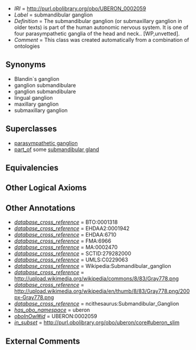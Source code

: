  * *IRI* = http://purl.obolibrary.org/obo/UBERON_0002059
 * *Label* = submandibular ganglion
 * *Definition* = The submandibular ganglion (or submaxillary ganglion in older texts) is part of the human autonomic nervous system. It is one of four parasympathetic ganglia of the head and neck.. [WP,unvetted].
 * *Comment* = This class was created automatically from a combination of ontologies

## Synonyms

 * Blandin`s ganglion
 * ganglion submandibulare
 * ganglion submandibulare
 * lingual ganglion
 * maxillary ganglion
 * submaxillary ganglion

## Superclasses

 * [parasympathetic ganglion](../../UBERON/08/UBERON_0001808.md)
 * [part_of](../../BFO/50/BFO_0000050.md) some [submandibular gland](../../UBERON/36/UBERON_0001736.md)

## Equivalencies


## Other Logical Axioms


## Other Annotations

 * *[database_cross_reference](../../ef/oboInOwl#hasDbXref.md)* = BTO:0001318
 * *[database_cross_reference](../../ef/oboInOwl#hasDbXref.md)* = EHDAA2:0001942
 * *[database_cross_reference](../../ef/oboInOwl#hasDbXref.md)* = EHDAA:6710
 * *[database_cross_reference](../../ef/oboInOwl#hasDbXref.md)* = FMA:6966
 * *[database_cross_reference](../../ef/oboInOwl#hasDbXref.md)* = MA:0002470
 * *[database_cross_reference](../../ef/oboInOwl#hasDbXref.md)* = SCTID:279282000
 * *[database_cross_reference](../../ef/oboInOwl#hasDbXref.md)* = UMLS:C0229063
 * *[database_cross_reference](../../ef/oboInOwl#hasDbXref.md)* = Wikipedia:Submandibular_ganglion
 * *[database_cross_reference](../../ef/oboInOwl#hasDbXref.md)* = http://upload.wikimedia.org/wikipedia/commons/8/83/Gray778.png
 * *[database_cross_reference](../../ef/oboInOwl#hasDbXref.md)* = http://upload.wikimedia.org/wikipedia/en/thumb/8/83/Gray778.png/200px-Gray778.png
 * *[database_cross_reference](../../ef/oboInOwl#hasDbXref.md)* = ncithesaurus:Submandibular_Ganglion
 * *[has_obo_namespace](../../ce/oboInOwl#hasOBONamespace.md)* = uberon
 * *[oboInOwl#id](../../id/oboInOwl#id.md)* = UBERON:0002059
 * *[in_subset](../../et/oboInOwl#inSubset.md)* = http://purl.obolibrary.org/obo/uberon/core#uberon_slim

## External Comments

